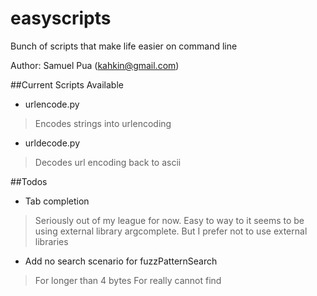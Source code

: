 # easyscripts
Bunch of scripts that make life easier on command line

Author: Samuel Pua (kahkin@gmail.com)

##Current Scripts Available
- urlencode.py
> Encodes strings into urlencoding

- urldecode.py
> Decodes url encoding back to ascii

##Todos
- Tab completion
> Seriously out of my league for now. Easy to way to it seems to be using external library argcomplete. But I prefer not to use external libraries
- Add no search scenario for fuzzPatternSearch
> For longer than 4 bytes
> For really cannot find
